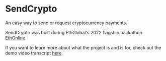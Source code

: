 # SendCrypto
An easy way to send or request cryptocurrency payments.

SendCrypto was built during EthGlobal's 2022 flagship hackathon [EthOnline](https://online.ethglobal.com/).  

If you want to learn more about what the project is and is for, check out the demo video transcript [here](/docs/demoScript.md).
